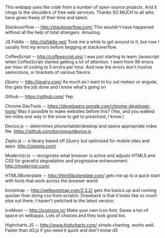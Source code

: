 This webapp uses the code from a number of open-source projects. And it clings to the shoulders of free web services. Thanks SO MUCH to all who have given freely of their time and talent.

Stackoverflow -- http://stackoverflow.com/  This wouldn't have happened without all the help of total strangers. Amazing.

JS Fiddle -- http://jsfiddle.net/   Took me a while to get around to it, but now I usually find my errors before begging at stackoverflow.

CoffeeScript -- http://coffeescript.org/  I was just starting to learn Javascript when CoffeeScript started getting a lot of attention. I went from 99 errors per hour of
coding to 5 errors per hour. And now the errors don't involve semicolons, or brackets of various flavors.

jQuery -- http://jquery.com/  As much as I want to try out meteor or angular, this gets the job done and I know what's going on

Github -- https://github.com/   Yep.

Chrome DevTools -- https://developers.google.com/chrome-developer-tools/  Was it possible to make websites before this? (Yes, and you walked ten miles one way in the snow to get to preschool, I know.)

Device.js -- determines phone/tablet/desktop and opens appropriate index file.
https://github.com/borismus/device.js

Zepto.js -- a library based off jQuery but optimized for mobile sites and apps.
http://zeptojs.com/

Modernizr.js -- recognizes what browser is active and adjusts HTML5 and CSS for graceful degradation and progressive enhancement.
http://modernizr.com/

HTML5Boilerplate -- http://html5boilerplate.com/   gets me up to a quick start with tools that work across the browser world

bootstrap -- http://getbootstrap.com/2.3.2/   gets the basics up and running quicker than doing css from scratch. Drawback is that it looks like so much else out there. I haven't switched to the latest version.

IcoMoon -- http://icomoon.io/  Make your own icon font. Saves a ton of space on webapps. Lots of choices and they look good too.

Highcharts JS -- http://www.highcharts.com/   simple charting, works well. Faster than d3.js if you need it quick and don't know d3
